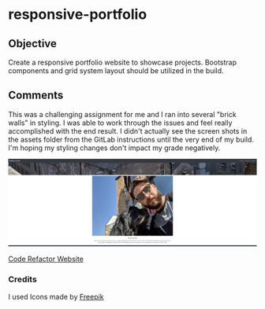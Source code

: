 # responsive-portfolio

## Objective
Create a responsive portfolio website to showcase projects. Bootstrap components and grid system layout should be utilized in the build.

## Comments

This was a challenging assignment for me and I ran into several "brick walls" in styling. I was able to work through the issues and feel really accomplished with the end result. I didn't actually see the screen shots in the assets folder from the GitLab instructions until the very end of my build. I'm hoping my styling changes don't impact my grade negatively. 

![Landing Page of Website](/assets/img/responsive-portfolio.png)

[Code Refactor Website](https://vivid-green.github.io/responsive-portfolio/)

### Credits

I used Icons made by [Freepik](www.flaticon.com/)